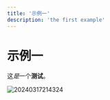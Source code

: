 ```yaml
---
title: '示例一'
description: 'the first example'
---
```


# 示例一

这*是*一个**测试**。

![20240317214324](https://cdn.jsdelivr.net/gh/hanyujie2002/my_pictures/images/20240317214324.png)
